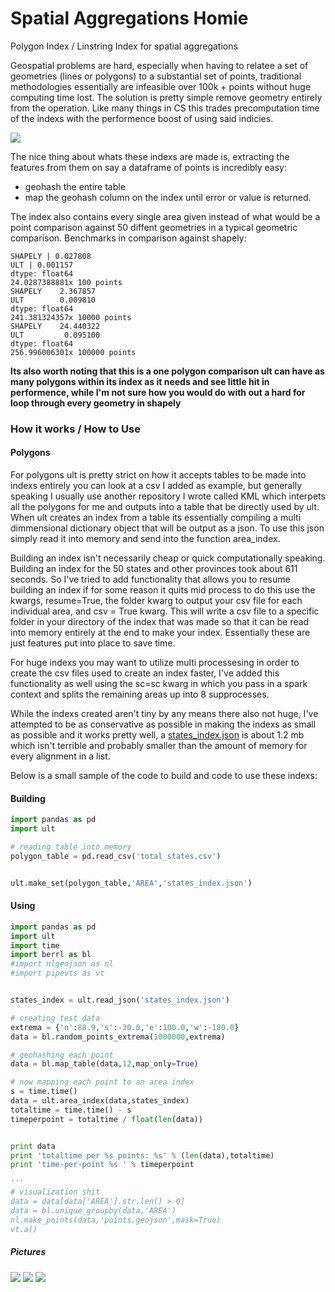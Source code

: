# Spatial Aggregations Homie

Polygon Index / Linstring Index for spatial aggregations

Geospatial problems are hard, especially when having to relatee a set of geometries (lines or polygons) to a substantial set of points, traditional methodologies essentially are infeasible over 100k + points without huge computing time lost. The solution is pretty simple remove geometry entirely from the operation. Like many things in CS this trades precomputation time of the indexs with the performence boost of using said indicies. 

![](https://cloud.githubusercontent.com/assets/10904982/18169911/3bf81a7a-702a-11e6-846d-45b3841b48ca.png)

The nice thing about whats these indexs are made is, extracting the features from them on say a dataframe of points is incredibly easy:
* geohash the entire table 
* map the geohash column on the index until error or value is returned. 

The index also contains every single area given instead of what would be a point comparison against 50 diffent geometries in a typical geometric comparison. 
Benchmarks in comparison against shapely:
```
SHAPELY | 0.027808
ULT | 0.001157
dtype: float64
24.0287388881x 100 points
SHAPELY    2.367857
ULT        0.009810
dtype: float64
241.381324357x 10000 points
SHAPELY    24.440322
ULT         0.095100
dtype: float64
256.996006301x 100000 points
```
**Its also worth noting that this is a one polygon comparison ult can have as many polygons within its index as it needs and see little hit in performence, while I'm not sure how you would do with out a hard for loop through every geometry in shapely**

### How it works / How to Use
#### Polygons 
For polygons ult is pretty strict on how it accepts tables to be made into indexs entirely you can look at a csv I added as example, but generally speaking I usually use another repository I wrote called KML which interpets all the polygons for me and outputs into a table that be directly used by ult. When ult creates an index from a table its essentially compiling a multi dimmensional dictionary object that will be output as a json. To use this json simply read it into memory and send into the function area_index. 

Building an index isn't necessarily cheap or quick computationally speaking. Building an index for the 50 states and other provinces took about 611 seconds. So I've tried to add functionality that allows you to resume building an index if for some reason it quits mid process to do this use the kwargs, resume=True, the folder kwarg to output your csv file for each individual area, and csv = True kwarg. This will write a csv file to a specific folder in your directory of the index that was made so that it can be read into memory entirely at the end to make your index. Essentially these are just features put into place to save time.

For huge indexs you may want to utilize multi processesing in order to create the csv files used to create an index faster, I've added this functionality as well using the sc=sc kwarg in which you pass in a spark context and splits the remaining areas up into 8 supprocesses. 

While the indexs created aren't tiny by any means there also not huge, I've attempted to be as conservative as possible in making the indexs as small as possible and it works pretty well, a [states_index.json](https://raw.githubusercontent.com/murphy214/ult/master/states_index.json) is about 1.2 mb which isn't terrible and probably smaller than the amount of memory for every alignment in a list. 

Below is a small sample of the code to build and code to use these indexs:
#### Building 
```python
import pandas as pd
import ult

# reading table into memory
polygon_table = pd.read_csv('total_states.csv')


ult.make_set(polygon_table,'AREA','states_index.json')
```

#### Using 
```python
import pandas as pd
import ult
import time
import berrl as bl
#import nlgeojson as nl
#import pipevts as vt


states_index = ult.read_json('states_index.json')

# creating test data 
extrema = {'n':88.9,'s':-30.0,'e':100.0,'w':-180.0}
data = bl.random_points_extrema(1000000,extrema)

# geohashing each point
data = bl.map_table(data,12,map_only=True)

# now mapping each point to an area index
s = time.time()
data = ult.area_index(data,states_index)
totaltime = time.time() - s
timeperpoint = totaltime / float(len(data))


print data
print 'totaltime per %s points: %s' % (len(data),totaltime)
print 'time-per-point %s ' % timeperpoint

'''
# visualization shit 
data = data[data['AREA'].str.len() > 0]
data = bl.unique_groupby(data,'AREA')
nl.make_points(data,'points.geojson',mask=True)
vt.a()
```
##### Pictures
![](https://cloud.githubusercontent.com/assets/10904982/19921148/0080300e-a0b3-11e6-9395-add3308f2238.png)
![](https://cloud.githubusercontent.com/assets/10904982/19921150/0395f56c-a0b3-11e6-93fe-00166d12e08f.png)
![](https://cloud.githubusercontent.com/assets/10904982/19921175/19c1e990-a0b3-11e6-8284-3563b183ac17.png)
